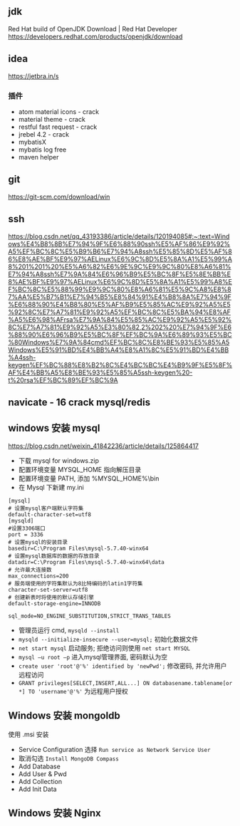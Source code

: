 
## jdk
Red Hat build of OpenJDK Download | Red Hat Developer​
https://developers.redhat.com/products/openjdk/download

## idea
https://jetbra.in/s

### 插件
- atom material icons - crack
- material theme - crack
- restful fast request - crack
- jrebel 4.2 - crack
- mybatisX
- mybatis log free
- maven helper

## git

https://git-scm.com/download/win

## ssh    

https://blog.csdn.net/qq_43193386/article/details/120194085#:~:text=Windows%E4%B8%8B%E7%94%9F%E6%88%90ssh%E5%AF%86%E9%92%A5%EF%BC%8C%E5%B9%B6%E7%94%A8ssh%E5%85%8D%E5%AF%86%E8%AE%BF%E9%97%AELinux%E6%9C%8D%E5%8A%A1%E5%99%A8%201%201%20%E5%A6%82%E6%9E%9C%E9%9C%80%E8%A6%81%E7%94%A8ssh%E7%9A%84%E6%96%B9%E5%BC%8F%E5%8E%BB%E8%AE%BF%E9%97%AELinux%E6%9C%8D%E5%8A%A1%E5%99%A8%EF%BC%8C%E5%88%99%E9%9C%80%E8%A6%81%E5%9C%A8%E8%87%AA%E5%B7%B1%E7%94%B5%E8%84%91%E4%B8%8A%E7%94%9F%E6%88%90%E4%B8%80%E5%AF%B9%E5%85%AC%E9%92%A5%E5%92%8C%E7%A7%81%E9%92%A5%EF%BC%8C%E5%BA%94%E8%AF%A5%E6%98%AFrsa%E7%9A%84%E5%85%AC%E9%92%A5%E5%92%8C%E7%A7%81%E9%92%A5%E3%80%82,2%202%20%E7%94%9F%E6%88%90%E6%96%B9%E5%BC%8F%EF%BC%9A%E6%89%93%E5%BC%80Windows%E7%9A%84cmd%EF%BC%8C%E8%BE%93%E5%85%A5Windows%E5%91%BD%E4%BB%A4%E8%A1%8C%E5%91%BD%E4%BB%A4ssh-keygen%EF%BC%88%E8%B2%8C%E4%BC%BC%E4%B9%9F%E5%8F%AF%E4%BB%A5%E8%BE%93%E5%85%A5ssh-keygen%20-t%20rsa%EF%BC%89%EF%BC%9A

## navicate - 16 crack   mysql/redis

## windows 安装 mysql
https://blog.csdn.net/weixin_41842236/article/details/125864417
+ 下载 mysql for windows.zip
+ 配置环境变量 MYSQL_HOME 指向解压目录
+ 配置环境变量 PATH, 添加 %MYSQL_HOME%\bin
+ 在 Mysql 下新建 my.ini

```properties
[mysql]
# 设置mysql客户端默认字符集
default-character-set=utf8
[mysqld]
#设置3306端口
port = 3336
# 设置mysql的安装目录
basedir=C:\Program Files\mysql-5.7.40-winx64
# 设置mysql数据库的数据的存放目录
datadir=C:\Program Files\mysql-5.7.40-winx64\data
# 允许最大连接数
max_connections=200
# 服务端使用的字符集默认为8比特编码的latin1字符集
character-set-server=utf8
# 创建新表时将使用的默认存储引擎
default-storage-engine=INNODB 

sql_mode=NO_ENGINE_SUBSTITUTION,STRICT_TRANS_TABLES
```

+ 管理员运行 cmd, `mysqld --install`
+ `mysqld --initialize-insecure --user=mysql;` 初始化数据文件
+ `net start mysql` 启动服务; 拒绝访问则使用 `net start MYSQL`
+ `mysql –u root –p` 进入mysql管理界面, 密码默认为空
+ `create user 'root'@'%' identified by 'newPwd';` 修改密码, 并允许用户远程访问
+ `GRANT privileges[SELECT,INSERT,ALL...] ON databasename.tablename[or *] TO 'username'@'%'` 为远程用户授权 



## Windows 安装 mongoldb

使用 .msi 安装

+ Service Configuration 选择 `Run service as Network Service User`
+ 取消勾选 `Install MongoDB Compass`
+ Add Database
+ Add User & Pwd
+ Add Collection
+ Add Init Data



## Windows 安装 Nginx







